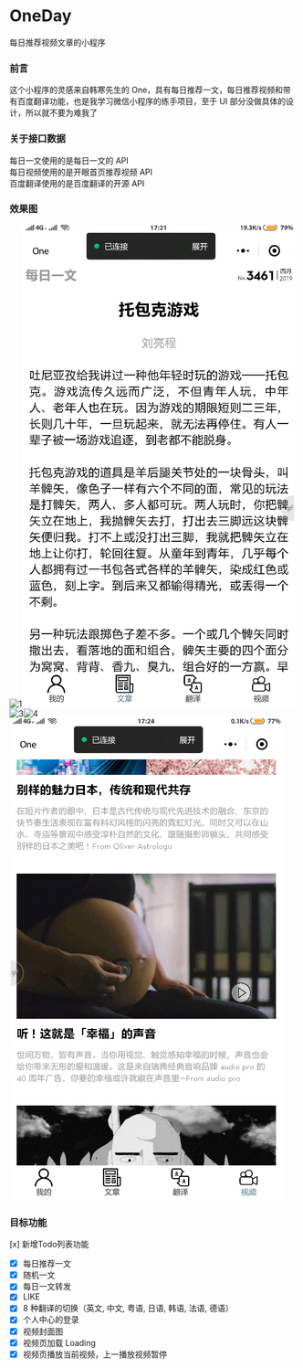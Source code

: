 # OneDay
每日推荐视频文章的小程序

### 前言
这个小程序的灵感来自韩寒先生的 One，具有每日推荐一文，每日推荐视频和带有百度翻译功能，也是我学习微信小程序的练手项目，至于 UI 部分没做具体的设计，所以就不要为难我了

### 关于接口数据
每日一文使用的是每日一文的 API     
每日视频使用的是开眼首页推荐视频 API     
百度翻译使用的是百度翻译的开源 API    

### 效果图
![1](./static/article.gif)![2](./static/translate.gif)![3](./static/video.gif)![4](./static/video2.gif)![5](./static/user.gif)

### 目标功能
[x] 新增Todo列表功能 
-[X] 每日推荐一文   
-[X] 随机一文  
-[X] 每日一文转发   
-[X] LIKE   
-[X] 8 种翻译的切换（英文, 中文, 粤语, 日语, 韩语, 法语, 德语）    
-[X] 个人中心的登录   
-[X] 视频封面图   
-[X] 视频页加载 Loading   
-[X] 视频页播放当前视频，上一播放视频暂停   
